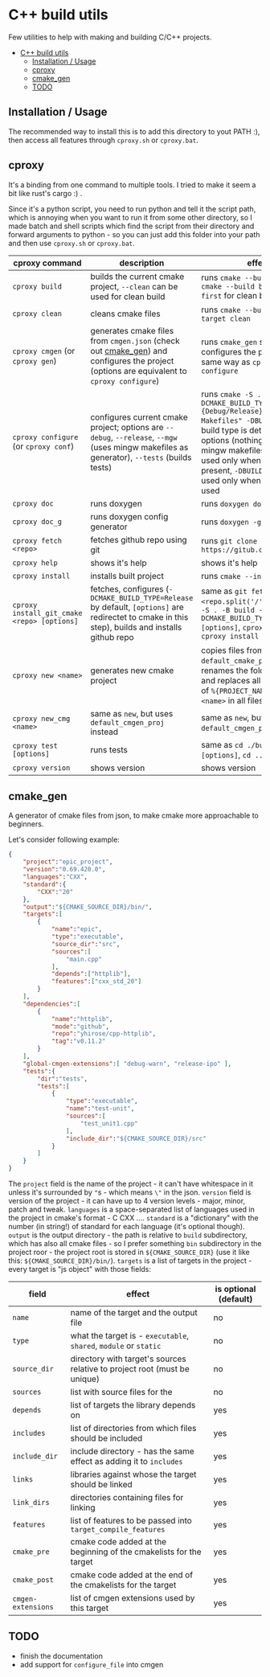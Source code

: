 # C++ build utils

Few utilities to help with making and building C/C++ projects.

- [C++ build utils](#c-build-utils)
	- [Installation / Usage](#installation--usage)
	- [cproxy](#cproxy)
	- [cmake_gen](#cmake_gen)
	- [TODO](#todo)

## Installation / Usage

The recommended way to install this is to add this directory to yout PATH :), then access all features through `cproxy.sh` or `cproxy.bat`.

## cproxy

It's a binding from one command to multiple tools. I tried to make it seem a bit like rust's cargo :) .

Since it's a python script, you need to run python and tell it the script path, which is annoying when you want to run it from some other directory, so I made batch and shell scripts which find the script from their directory and forward arguments to python - so you can just add this folder into your path and then use `cproxy.sh` or `cproxy.bat`.

cproxy command | description | effect
--- | --- | ---
`cproxy build` | builds the current cmake project, `--clean` can be used for clean build | runs `cmake --build build` (or `cmake --build build --clean-first` for clean build)
`cproxy clean` | cleans cmake files | runs `cmake --build build --target clean`
`cproxy cmgen` (or `cproxy gen`) | generates cmake files from `cmgen.json` (check out [cmake_gen](#cmake_gen)) and configures the project (options are equivalent to `cproxy configure`) | runs `cmake_gen` script and then configures the project in the same way as `cproxy configure`
`cproxy configure` (or `cproxy conf`) | configures current cmake project; options are `--debug`, `--release`, `--mgw` (uses mingw makefiles as generator), `--tests` (builds tests) | runs `cmake -S . -B build -DCMAKE_BUILD_TYPE={Debug/Release} -G"MinGW Makefiles" -DBUILD_TESTS=ON`; build type is determined by options (nothing by default), mingw makefiles generator is used only when `--mgw` is present, `-DBUILD_TESTS=ON` is used only when `--tests` is used
`cproxy doc` | runs doxygen | runs `doxygen doxygen.cfg`
`cproxy doc_g` | runs doxygen config generator | runs `doxygen -g doxygen.cfg`
`cproxy fetch <repo>` | fetches github repo using git | runs `git clone https://gitub.com/{repo}.git`
`cproxy help` | shows it's help | shows it's help
`cproxy install` | installs built project | runs `cmake --install build`
`cproxy install_git_cmake <repo> [options]` | fetches, configures (`-DCMAKE_BUILD_TYPE=Release` by default, `[options]` are redirectet to cmake in this step), builds and installs github repo | same as `git fetch <repo>`, `cd <repo.split('/')[1]>`, `cmake -S . -B build -DCMAKE_BUILD_TYPE=Release [options]`, `cproxy build`, `cproxy install`
`cproxy new <name>` | generates new cmake project | copies files from `default_cmake_proj` into cwd, renames the folder to `<name>` and replaces all occurences of `%{PROJECT_NAME}` with `<name>` in all files
`cproxy new_cmg <name>` | same as `new`, but uses `default_cmgen_proj` instead | same as `new`, but uses `default_cmgen_proj` instead
`cproxy test [options]` | runs tests | same as `cd ./build`, `ctest [options]`, `cd ..`
`cproxy version` | shows version | shows version

## cmake_gen

A generator of cmake files from json, to make cmake more approachable to beginners.

Let's consider following example:

```json
{
	"project":"epic_project",
	"version":"0.69.420.0",
	"languages":"CXX",
	"standard":{
		"CXX":"20"
	},
	"output":"${CMAKE_SOURCE_DIR}/bin/",
	"targets":[
		{
			"name":"epic",
			"type":"executable",
			"source_dir":"src",
			"sources":[
				"main.cpp"
			],
			"depends":["httplib"],
			"features":["cxx_std_20"]
		}
	],
	"dependencies":[
		{
			"name":"httplib",
			"mode":"github",
			"repo":"yhirose/cpp-httplib",
			"tag":"v0.11.2"
		}
	],
	"global-cmgen-extensions":[ "debug-warn", "release-ipo" ],
	"tests":{
		"dir":"tests",
		"tests":[
			{
				"type":"executable",
				"name":"test-unit",
				"sources":[
					"test_unit1.cpp"
				],
				"include_dir":"${CMAKE_SOURCE_DIR}/src"
			}
		]
	}
}
```

The `project` field is the name of the project - it can't have whitespace in it unless it's surrounded by `"`s - which means `\"` in the json.
`version` field is version of the project - it can have up to 4 version levels - major, minor, patch and tweak.
`languages` is a space-separated list of languages used in the project in cmake's format - C CXX ....
`standard` is a "dictionary" with the number (in string!) of standard for each language (it's optional though).
`output` is the output directory - the path is relative to `build` subdirectory, which has also all cmake files - so I prefer something `bin` subdirectory in the project roor - the project root is stored in `${CMAKE_SOURCE_DIR}` (use it like this: `${CMAKE_SOURCE_DIR}/bin/`).
`targets` is a list of targets in the project - every target is "js object" with those fields:

field | effect | is optional (default)
--- | --- | ---
`name` | name of the target and the output file | no
`type` | what the target is - `executable`, `shared`, `module` or `static` | no
`source_dir` | directory with target's sources relative to project root (must be unique) | no
`sources` | list with source files for the | no
`depends` | list of targets the library depends on | yes
`includes` | list of directories from which files should be included | yes
`include_dir` | include directory - has the same effect as adding it to `includes` | yes
`links` | libraries against whose the target should be linked | yes
`link_dirs` | directories containing files for linking | yes
`features` | list of features to be passed into `target_compile_features` | yes
`cmake_pre` | cmake code added at the beginning of the cmakelists for the target | yes
`cmake_post` | cmake code added at the end of the cmakelists for the target | yes
`cmgen-extensions` | list of cmgen extensions used by this target | yes

## TODO

 - finish the documentation
 - add support for `configure_file` into cmgen
